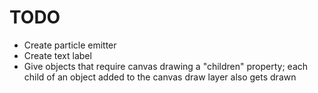 # TODO

* Create particle emitter
* Create text label
* Give objects that require canvas drawing a "children" property; each child of an object added to the canvas draw layer also gets drawn